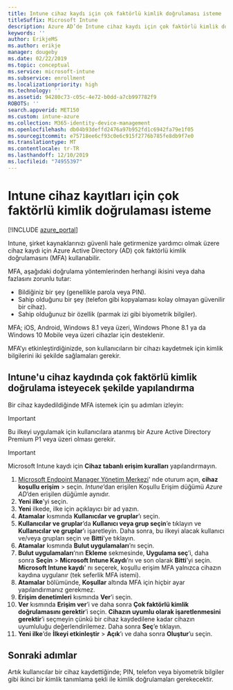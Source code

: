 ```yaml
---
title: Intune cihaz kaydı için çok faktörlü kimlik doğrulaması isteme
titleSuffix: Microsoft Intune
description: Azure AD’de Intune cihaz kaydı için çok faktörlü kimlik doğrulaması isteme.
keywords: ''
author: ErikjeMS
ms.author: erikje
manager: dougeby
ms.date: 02/22/2019
ms.topic: conceptual
ms.service: microsoft-intune
ms.subservice: enrollment
ms.localizationpriority: high
ms.technology: ''
ms.assetid: 94280c73-c05c-4e72-b0dd-a7cb997782f9
ROBOTS: ''
search.appverid: MET150
ms.custom: intune-azure
ms.collection: M365-identity-device-management
ms.openlocfilehash: db04b93deffd2476a97b952fd1c6942fa79e1f05
ms.sourcegitcommit: e75718ee6cf93c0e6c915f2776b785fe8db9f7e0
ms.translationtype: MT
ms.contentlocale: tr-TR
ms.lasthandoff: 12/10/2019
ms.locfileid: "74955397"
---
```

# <a name="require-multi-factor-authentication-for-intune-device-enrollments"></a>Intune cihaz kayıtları için çok faktörlü kimlik doğrulaması isteme

[!INCLUDE [azure_portal](../includes/azure_portal.md)]

Intune, şirket kaynaklarınızı güvenli hale getirmenize yardımcı olmak üzere cihaz kaydı için Azure Active Directory (AD) çok faktörlü kimlik doğrulamasını (MFA) kullanabilir.

MFA, aşağıdaki doğrulama yöntemlerinden herhangi ikisini veya daha fazlasını zorunlu tutar:

- Bildiğiniz bir şey (genellikle parola veya PIN).
- Sahip olduğunu bir şey (telefon gibi kopyalaması kolay olmayan güvenilir bir cihaz).
- Sahip olduğunuz bir özellik (parmak izi gibi biyometrik bilgiler).

MFA; iOS, Android, Windows 8.1 veya üzeri, Windows Phone 8.1 ya da Windows 10 Mobile veya üzeri cihazlar için desteklenir.

MFA’yı etkinleştirdiğinizde, son kullanıcıların bir cihazı kaydetmek için kimlik bilgilerini iki şekilde sağlamaları gerekir.

## <a name="configure-intune-to-require-multi-factor-authentication-at-device-enrollment"></a>Intune'u cihaz kaydında çok faktörlü kimlik doğrulama isteyecek şekilde yapılandırma

Bir cihaz kaydedildiğinde MFA istemek için şu adımları izleyin:

>[!Important]
>Bu ilkeyi uygulamak için kullanıcılara atanmış bir Azure Active Directory Premium P1 veya üzeri olması gerekir.

>[!Important]
>Microsoft Intune kaydı için **Cihaz tabanlı erişim kuralları** yapılandırmayın.

1. [Microsoft Endpoint Manager Yönetim Merkezi](https://go.microsoft.com/fwlink/?linkid=2109431)' nde oturum açın, **cihaz** **koşullu erişim** > seçin. *Intune*’dan erişilen Koşullu Erişim düğümü *Azure AD*’den erişilen düğümle aynıdır.
2. **Yeni ilke**’yi seçin.
3. **Yeni** ilkede, ilke için açıklayıcı bir ad yazın.
4. **Atamalar** kısmında **Kullanıcılar ve gruplar**’ı seçin. 
5. **Kullanıcılar ve gruplar**’da **Kullanıcı veya grup seçin**’e tıklayın ve **Kullanıcılar ve gruplar**’ı işaretleyin. Daha sonra, bu ilkeyi alacak kullanıcı ve/veya grupları seçin ve **Bitti**’ye tıklayın.
6. **Atamalar** kısmında **Bulut uygulamaları**’nı seçin.
7. **Bulut uygulamaları**‘nın **Ekleme** sekmesinde, **Uygulama seç**’i, daha sonra **Seçin** > **Microsoft Intune Kaydı**’nı ve son olarak **Bitti**’yi seçin. **Microsoft Intune kaydı**' nı seçerek, koşullu erişim MFA yalnızca cihazın kaydına uygulanır (tek seferlik MFA istemi).
8. **Atamalar** bölümünde, **Koşullar** altında MFA için hiçbir ayar yapılandırmanız gerekmez.
9. **Erişim denetimleri** kısmında **Ver**’i seçin.
10. **Ver** kısmında **Erişim ver**’i ve daha sonra **Çok faktörlü kimlik doğrulamasını gerektir**’i seçin. **Cihazın uyumlu olarak işaretlenmesini gerektir**’i seçmeyin çünkü bir cihaz kaydedilene kadar cihazın uyumluluğu değerlendirilemez. Daha sonra **Seç**’e tıklayın.
11. **Yeni ilke**’de **İlkeyi etkinleştir** > **Açık**’ı ve daha sonra **Oluştur**’u seçin.



## <a name="next-steps"></a>Sonraki adımlar

Artık kullanıcılar bir cihaz kaydettiğinde; PIN, telefon veya biyometrik bilgiler gibi ikinci bir kimlik tanımlama şekli ile kimlik doğrulamaları gerekecektir.
